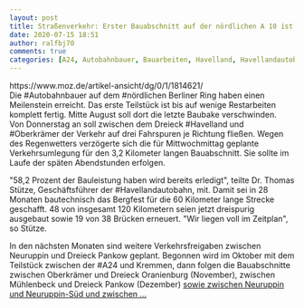 ```yaml
---
layout: post
title: Straßenverkehr: Erster Bauabschnitt auf der nördlichen A 10 ist fertig, aus MOZ
date: 2020-07-15 18:51
author: ralfbj70
comments: true
categories: [A24, Autobahnbauer, Bauarbeiten, Havelland, Havellandautobahn, Infrastruktur, nördlichen, Oberkrämer, Straßenverkehr]
---
```

<div>https://www.moz.de/artikel-ansicht/dg/0/1/1814621/</div>
<div></div>
<div class="teaser">Die #Autobahnbauer auf dem #nördlichen Berliner Ring haben einen Meilenstein erreicht. Das erste Teilstück ist bis auf wenige Restarbeiten komplett fertig. Mitte August soll dort die letzte Baubake verschwinden.</div>
Von Donnerstag an soll zwischen dem Dreieck #Havelland und #Oberkrämer der Verkehr auf drei Fahrspuren je Richtung fließen. Wegen des Regenwetters verzögerte sich die für Mittwochmittag geplante Verkehrsumlegung für den 3,2 Kilometer langen Bauabschnitt. Sie sollte im Laufe der späten Abendstunden erfolgen.

"58,2 Prozent der Bauleistung haben wird bereits erledigt", teilte Dr. Thomas Stütze, Geschäftsführer der #Havellandautobahn, mit. Damit sei in 28 Monaten bautechnisch das Bergfest für die 60 Kilometer lange Strecke geschafft. 48 von insgesamt 120 Kilometern seien jetzt dreispurig ausgebaut sowie 19 von 38 Brücken erneuert. "Wir liegen voll im Zeitplan", so Stütze.

In den nächsten Monaten sind weitere Verkehrsfreigaben zwischen Neuruppin und Dreieck Pankow geplant. Begonnen wird im Oktober mit dem Teilstück zwischen der #A24 und Kremmen, dann folgen die Bauabschnitte zwischen Oberkrämer und Dreieck Oranienburg (November), zwischen Mühlenbeck und Dreieck Pankow (Dezember) <a href="https://www.moz.de/artikel-ansicht/dg/0/1/1814621/">sowie zwischen Neuruppin und Neuruppin-Süd und zwischen ...</a>
